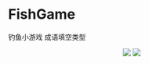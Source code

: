 # FishGame
钓鱼小游戏
成语填空类型
<p align="center">
<a href="https://www.npmjs.com/package/drone"><img src=https://img.shields.io/npm/l/express.svg></a>
<a href="https://www.npmjs.com/package/drone"><img src=https://img.shields.io/badge/language-swift-orange.svg}.svg></a>
</p>
